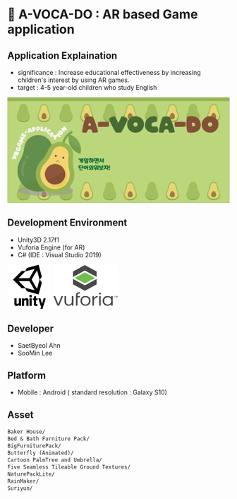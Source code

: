 # :avocado: A-VOCA-DO : AR based Game application

## Application Explaination
  - significance : Increase educational effectiveness by increasing children's interest by using AR games.
  - target : 4-5 year-old children who study English

![start1](./image/start1.png)

## Development Environment
  - Unity3D 2.17f1
  - Vuforia Engine (for AR)
  - C# (IDE : Visual Studio 2019)

<img src="./image/unity.png"  width="100" height="100">
<img src="./image/vuforia.png"  width="148" height="100">

## Developer
  - SaetByeol Ahn
  - SooMin Lee
  
## Platform
  - Mobile : Android ( standard resolution : Galaxy S10)


## Asset

```
Baker House/
Bed & Bath Furniture Pack/
BigFurniturePack/
Butterfly (Animated)/
Cartoon PalmTree and Umbrella/
Five Seamless Tileable Ground Textures/
NaturePackLite/
RainMaker/
Suriyun/
````
